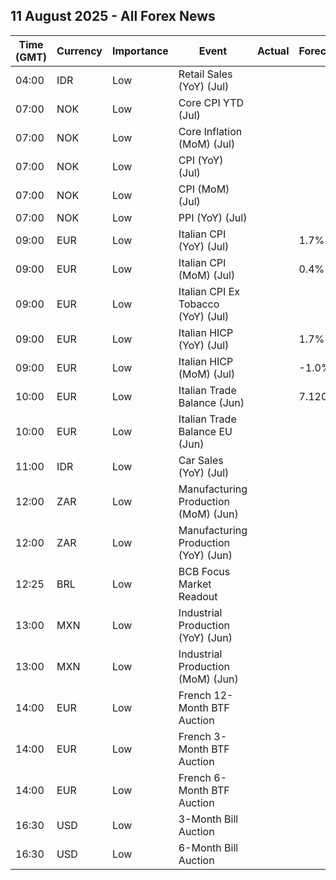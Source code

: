 ## 11 August 2025 - All Forex News

| Time (GMT) | Currency | Importance | Event | Actual | Forecast | Previous |
|------|----------|------------|-------|--------|----------|----------|
| 04:00 | IDR | Low | Retail Sales (YoY) (Jul) |  |  | 1.9% |
| 07:00 | NOK | Low | Core CPI YTD (Jul) |  |  | 3.1% |
| 07:00 | NOK | Low | Core Inflation (MoM) (Jul) |  |  | 0.5% |
| 07:00 | NOK | Low | CPI (YoY) (Jul) |  |  | 3.0% |
| 07:00 | NOK | Low | CPI (MoM) (Jul) |  |  | 0.2% |
| 07:00 | NOK | Low | PPI (YoY) (Jul) |  |  | -1.0% |
| 09:00 | EUR | Low | Italian CPI (YoY) (Jul) |  | 1.7% | 1.7% |
| 09:00 | EUR | Low | Italian CPI (MoM) (Jul) |  | 0.4% | 0.4% |
| 09:00 | EUR | Low | Italian CPI Ex Tobacco (YoY) (Jul) |  |  | 1.5% |
| 09:00 | EUR | Low | Italian HICP (YoY) (Jul) |  | 1.7% | 1.7% |
| 09:00 | EUR | Low | Italian HICP (MoM) (Jul) |  | -1.0% | -1.0% |
| 10:00 | EUR | Low | Italian Trade Balance (Jun) |  | 7.120B | 6.163B |
| 10:00 | EUR | Low | Italian Trade Balance EU (Jun) |  |  | 0.78B |
| 11:00 | IDR | Low | Car Sales (YoY) (Jul) |  |  | -22.60% |
| 12:00 | ZAR | Low | Manufacturing Production (MoM) (Jun) |  |  | 2.0% |
| 12:00 | ZAR | Low | Manufacturing Production (YoY) (Jun) |  |  | 0.5% |
| 12:25 | BRL | Low | BCB Focus Market Readout |  |  |  |
| 13:00 | MXN | Low | Industrial Production (YoY) (Jun) |  |  | -0.8% |
| 13:00 | MXN | Low | Industrial Production (MoM) (Jun) |  |  | 0.6% |
| 14:00 | EUR | Low | French 12-Month BTF Auction |  |  | 1.952% |
| 14:00 | EUR | Low | French 3-Month BTF Auction |  |  | 1.957% |
| 14:00 | EUR | Low | French 6-Month BTF Auction |  |  | 1.961% |
| 16:30 | USD | Low | 3-Month Bill Auction |  |  | 4.165% |
| 16:30 | USD | Low | 6-Month Bill Auction |  |  | 3.980% |
